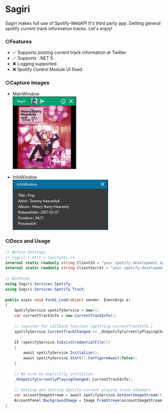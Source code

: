 # Sagiri

Sagiri makes full use of Spotify-WebAPI It's third party app.
Getting general spotify current track information tracks.
Let's enjoy! 

### ○Features

* ✅ Supports posting current track information at Twitter.
* ✅ Supports `.NET 5.
* ❌ Logging supported.
* ❌ Spotify Control Module UI fixed.

### ○Capture Images

* MainWindow  
![Sagiri-MainWindow](Sagiri-MainWindow.png)

* InfoWindow  
![Sagiri-InfoWindow](Sagiri-InfoWindow.png)

### ○Docs and Usage

```csharp
// Before Settings.
// Sagiri > Util > Constants.cs
internal static readonly string ClientId = "your spotify-development application client id.";
internal static readonly string ClientSecret = "your spotify-development application client secret.";

// WinForms
using Sagiri.Services.Spotify;
using Sagiri.Services.Spotify.Track;

public async void Form1_Load(object sender, EventArgs e)
{
    SpotifyService spotifyService = new();
    var currentTrackInfo = new CurrentTrackInfo();

    // registar for callback function (gettting currentTrackInfo.) 
    spotifyService.CurrentTrackChanged += _OnSpotifyCurrentlyPlayingChanged;

    if (spotifyService.IsExistCredentialFile())
    {
        await spotifyService.Initialize();
        await spotifyService.Start().ConfigureAwait(false);
    }

    // Be sure to explicitly initialize.
    _OnSpotifyCurrentlyPlayingChanged(_CurrentTrackInfo);

    // Getting and Setting Spotify current playing track albumart. 
    var accountImageStream = await spotifyService.GetUserImageStream();
    AccountPanel.BackgroundImage = Image.FromStream(accountImageStream) ?? Resources.account;
}
```
